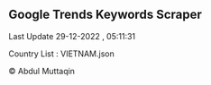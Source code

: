 

## Google Trends Keywords Scraper 
 
Last Update 29-12-2022 , 05:11:31

Country List :
VIETNAM.json



© Abdul Muttaqin 
